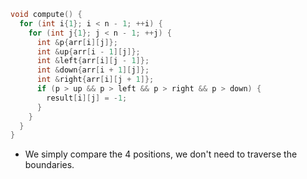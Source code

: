 ```cpp
void compute() {
  for (int i{1}; i < n - 1; ++i) {
    for (int j{1}; j < n - 1; ++j) {
      int &p{arr[i][j]};
      int &up{arr[i - 1][j]};
      int &left{arr[i][j - 1]};
      int &down{arr[i + 1][j]};
      int &right{arr[i][j + 1]};
      if (p > up && p > left && p > right && p > down) {
        result[i][j] = -1;
      }
    }
  }
}
```
- We simply compare the 4 positions, we don't need to traverse the boundaries.

